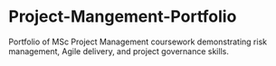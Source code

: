 # Project-Mangement-Portfolio
Portfolio of MSc Project Management coursework demonstrating risk management, Agile delivery, and project governance skills.

